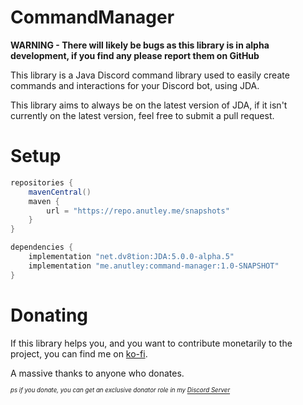 # CommandManager
**WARNING - There will likely be bugs as this library is in alpha development, if you find any please report them on GitHub**

This library is a Java Discord command library used to easily create commands and interactions for your Discord bot, using JDA.

This library aims to always be on the latest version of JDA, if it isn't currently on the latest version, feel free to submit a pull request.


# Setup
```groovy
repositories {
    mavenCentral()
    maven {
        url = "https://repo.anutley.me/snapshots"
    }
}

dependencies {
    implementation "net.dv8tion:JDA:5.0.0-alpha.5"
    implementation "me.anutley:command-manager:1.0-SNAPSHOT"
}
```

# Donating
If this library helps you, and you want to contribute monetarily to the project, you can find me on [ko-fi](https://ko-fi.com/anutley).

A massive thanks to anyone who donates.

<sup><sub><em>ps if you donate, you can get an exclusive donator role in my [Discord Server](https://discord.gg/NtbNhGt3XN) </em></sub></sup>